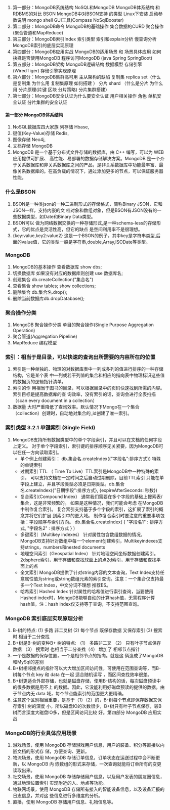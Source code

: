 1. 第一部分：MongoDB系统结构 NoSQL和MongoDB MongoDB体系结构 和RDBMS的对比 BSON MongoDB中对BSON支持 的类型 Linux下安装 启动参数说明 mongo shell GUI工具(Compass NoSqlBooster)
2. 第二部分：MongoDB命令 MongoDB的基础操作 集合数据的CURD 聚合操作(聚合管道和MapReduce)
3. 第三部分：MongoDB索引Index 索引类型 索引和explain分析 慢查询分析 MongoDB索引的底层实现原理
4. 第四部分：MongoDB应用实战 MongoDB的适用场景 和 场景具体应用 如何抉择是否使用MongoDB 程序访问MongoDB (java Spring SpringBoot)
5. 第五部分：MongoDB架构 MongoDB逻辑结构 数据模型 存储引擎(WiredTiger) 存储引擎实现原理
6. 第六部分：MongoDB集群高可用 主从架构的缺陷 复制集 replica set（什么是复制集 为什么用 复制集原理 如何搭建 ） 分片 shard （什么是分片 为什么用 分片原理(片键 区块 分片策略) 分片集群搭建）
7. 第七部分：MongoDB安全认证为什么要安全认证 用户相关操作 角色 单机安全认证 分片集群的安全认证

#### 第一部分 MongoDB体系结构
1. NoSQL数据库四大家族 列存储 Hbase,
2. 键值(Key-Value)存储 Redis,
3. 图像存储 Neo4j,
4. 文档存储 MongoDB
5. MongoDB 是一个基于分布式文件存储的数据库，由 C++ 编写，可以为 WEB 应用提供可扩展、 高性能、易部署的数据存储解决方案。MongoDB 是一个介于关系数据库和非关系数据库之间的产品，是非关系数据库中功能最丰富、最像关系数据库的。在高负载的情况下，通过添加更多的节点，可以保证服务器性能。

### 什么是BSON
1. BSON是一种类json的一种二进制形式的存储格式，简称Binary JSON，它和JSON一样，支持内嵌的文 档对象和数组对象，但是BSON有JSON没有的一些数据类型，如Date和Binary Data类型。
2. BSON可以 做为网络数据交换的一种存储形式,是一种schema-less的存储形式，它的优点是灵活性高，但它的缺点 是空间利用率不是很理想。
3. {key:value,key2:value2} 这是一个BSON的例子，其中key是字符串类型,后面的value值，它的类型一般是字符串,double,Array,ISODate等类型。

### MongoDB
1. MongoDB的基本操作 查看数据库 show dbs;
2. 切换数据库 如果没有对应的数据库则创建 use 数据库名;
3. 创建集合 db.createCollection("集合名")
4. 查看集合 show tables; show collections;
5. 删除集合 db.集合名.drop();
6. 删除当前数据库db.dropDatabase();

### 聚合操作分类
1. MongoDB 聚合操作分类 单目的聚合操作(Single Purpose Aggregation Operation)
2. 聚合管道(Aggregation Pipeline)
3. MapReduce 编程模型

### 索引：相当于是目录，可以快速的查询出所需要的内容所在的位置
1. 索引是一种单独的、物理的对数据库表中一列或多列的值进行排序的一种存储结构，它是某个表 中一列或若干列值的集合和相应的指向表中物理标识这些值的数据页的逻辑指针清单。
2. 索引的作 用相当于图书的目录，可以根据目录中的页码快速找到所需的内容。索引目标是提高数据库的查 询效率，没有索引的话，查询会进行全表扫描（scan every document in a collection）
3. 数据量 大时严重降低了查询效率。默认情况下Mongo在一个集合（collection）创建时，自动地对集合的_id创建了唯一索引。

### 索引类型 3.2.1 单键索引 (Single Field) 
1. MongoDB支持所有数据类型中的单个字段索引，并且可以在文档的任何字段上定义。 对于单个字段索引，索引键的排序顺序无关紧要，因为MongoDB可以在任一方向读取索引。
   - 单个例上创建索引： db.集合名.createIndex({"字段名":排序方式}) 特殊的单键索引
   - 过期索引 TTL （ Time To Live）TTL索引是MongoDB中一种特殊的索引， 可以支持文档在一定时间之后自动过期删除，目前TTL索引 只能在单字段上建立，并且字段类型必须是日期类型。db.集合名.createIndex({"日期字段":排序方式}, {expireAfterSeconds: 秒数})
   - 复合索引(Compound Index）
     通常我们需要在多个字段的基础上搜索表/集合，这是非常频繁的。 如果是这种情况，我们可能会考虑 在MongoDB中制作复合索引。 复合索引支持基于多个字段的索引，这扩展了索引的概念并将它们扩展 到索引中的更大域。
制作复合索引时要注意的重要事项包括：字段顺序与索引方向。
db.集合名.createIndex( { "字段名1" : 排序方式, "字段名2" : 排序方式 } )
   - 多键索引（Multikey indexes） 针对属性包含数组数据的情况，MongoDB支持针对数组中每一个element创建索引，Multikeyindexes支持strings，numbers和nested documents
   - 地理空间索引（Geospatial Index） 针对地理空间坐标数据创建索引。 2dsphere索引，用于存储和查找球面上的点2d索引，用于存储和查找平面上的点
   - 全文索引 MongoDB提供了针对string内容的文本查询，Text Index支持任意属性值为string或string数组元素的索引查询。注意：一个集合仅支持最多一个Text Index，中文分词不理想 推荐ES。
   - 哈希索引 Hashed Index 针对属性的哈希值进行索引查询，当要使用Hashed index时，MongoDB能够自动的计算hash值，无需程序计算hash值。注：hash index仅支持等于查询，不支持范围查询。
     
### MongoDB 索引底层实现原理分析
1. B-树的特点: (1) 多路 非二叉树 (2) 每个节点 既保存数据 又保存索引 (3) 搜索时 相当于二分查找
2. B+树是B-树的变种B+ 树的特点: （1） 多路非二叉 （2） 只有叶子节点保存数据 （3） 搜索时 也相当于二分查找（4） 增加了 相邻节点指针
3. 一个是数据的保存位置，一个是相邻节点的指向。就是这 俩造成了MongoDB和MySql的差别
4. B+树相邻接点的指针可以大大增加区间访问性，可使用在范围查询等，而B-树每个节点 key 和 data 在一起 适合随机读写 ，而区间查找效率很差。
5. B+树更适合外部存储，也就是磁盘存储，使用B-结构的话，每次磁盘预读中的很多数据是用不上 的数据。因此，它没能利用好磁盘预读的提供的数据。由于节点内无 data 域，每个节点能索引的范围更大更精确。
6. 注意这个区别相当重要，是基于（1）（2）的，B-树每个节点即保存数据又保存索引 树的深度 小，所以磁盘IO的次数很少，B+树只有叶子节点保存，较B树而言深度大磁盘IO多，但是区间访问比较 好。第四部分 MongoDB 应用实战

### MongoDB的行业具体应用场景
1. 游戏场景，使用 MongoDB 存储游戏用户信息，用户的装备、积分等直接以内嵌文档的形式存 储，方便查询、更新。
2. 物流场景，使用 MongoDB 存储订单信息，订单状态在运送过程中会不断更新，以 MongoDB 内 嵌数组的形式来存储，一次查询就能将订单所有的变更读取出来。
3. 社交场景，使用 MongoDB 存储存储用户信息，以及用户发表的朋友圈信息，通过地理位置索引 实现附近的人、地点等功能。
4. 物联网场景，使用 MongoDB 存储所有接入的智能设备信息，以及设备汇报的日志信息，并对这 些信息进行多维度的分析。
5. 直播，使用 MongoDB 存储用户信息、礼物信息等。
